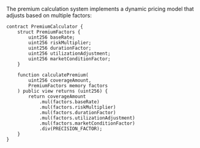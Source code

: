 The premium calculation system implements a dynamic pricing model that adjusts based on multiple factors:

```solidity
contract PremiumCalculator {
    struct PremiumFactors {
        uint256 baseRate;
        uint256 riskMultiplier;
        uint256 durationFactor;
        uint256 utilizationAdjustment;
        uint256 marketConditionFactor;
    }

    function calculatePremium(
        uint256 coverageAmount,
        PremiumFactors memory factors
    ) public view returns (uint256) {
        return coverageAmount
            .mul(factors.baseRate)
            .mul(factors.riskMultiplier)
            .mul(factors.durationFactor)
            .mul(factors.utilizationAdjustment)
            .mul(factors.marketConditionFactor)
            .div(PRECISION_FACTOR);
    }
}
```
